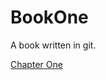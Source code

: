 # BookOne
A book written in git.

[Chapter One](https://github.com/EndlessPages/BookOne/blob/master/chapter001.md)
